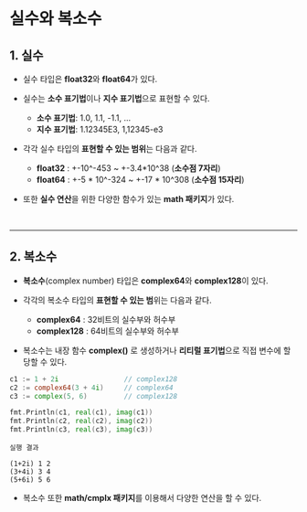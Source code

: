 # **실수와 복소수**

## **1. 실수**
- 실수 타입은 **float32**와 **float64**가 있다.

- 실수는 **소수 표기법**이나 **지수 표기법**으로 표현할 수 있다.
    - **소수 표기법**: 1.0, 1.1, -1.1, ...
    - **지수 표기법**: 1.12345E3, 1,12345-e3

- 각각 실수 타입의 **표현할 수 있는 범위**는 다음과 같다.
    - **float32** : +-10^-453 ~ +-3.4*10^38 (**소수점 7자리**)
    - **float64** : +-5 * 10^-324 ~ +-17 * 10^308 (**소수점 15자리**)

- 또한 **실수 연산**을 위한 다양한 함수가 있는 **math 패키지**가 있다.

<br>

---
## **2. 복소수**
- **복소수**(complex number) 타입은 **complex64**와 **complex128**이 있다.

- 각각의 복소수 타입의 **표현할 수 있는 범**위는 다음과 같다.
    - **complex64** : 32비트의 실수부와 허수부
    - **complex128** : 64비트의 실수부와 허수부

- 복소수는 내장 함수 **complex()** 로 생성하거나 **리티럴 표기법**으로 직접 변수에 할당할 수 있다.

~~~go
c1 := 1 + 2i                // complex128
c2 := complex64(3 + 4i)     // complex64
c3 := complex(5, 6)         // complex128

fmt.Println(c1, real(c1), imag(c1))
fmt.Println(c2, real(c2), imag(c2))
fmt.Println(c3, real(c3), imag(c3))
~~~
~~~
실행 결과

(1+2i) 1 2
(3+4i) 3 4
(5+6i) 5 6
~~~

- 복소수 또한 **math/cmplx 패키지**를 이용해서 다양한 연산을 할 수 있다.